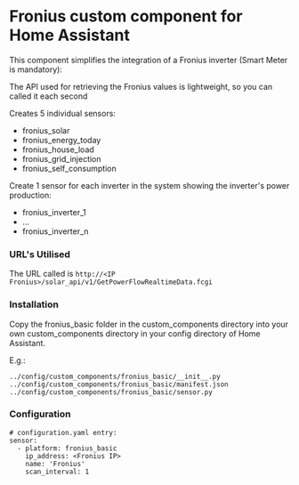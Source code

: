 # Fronius custom component for Home Assistant
This component simplifies the integration of a Fronius inverter (Smart Meter is mandatory):

The API used for retrieving the Fronius values is lightweight, so you can called it each second

Creates 5 individual sensors:
* fronius_solar
* fronius_energy_today
* fronius_house_load
* fronius_grid_injection
* fronius_self_consumption

Create 1 sensor for each inverter in the system showing the inverter's power production:
* fronius_inverter_1
* ...
* fronius_inverter_n

### URL's Utilised
The URL called is ``http://<IP Fronius>/solar_api/v1/GetPowerFlowRealtimeData.fcgi``

### Installation
Copy the fronius_basic folder in the custom_components directory into your own custom_components directory in your config directory of Home Assistant.

E.g.:
```
../config/custom_components/fronius_basic/__init__.py
../config/custom_components/fronius_basic/manifest.json
../config/custom_components/fronius_basic/sensor.py
```

### Configuration
```
# configuration.yaml entry:
sensor:
  - platform: fronius_basic
    ip_address: <Fronius IP>
    name: 'Fronius'
    scan_interval: 1
```    

